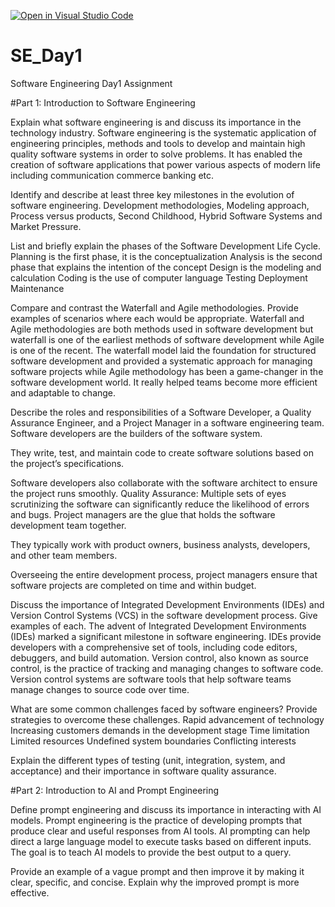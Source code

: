 [![Open in Visual Studio Code](https://classroom.github.com/assets/open-in-vscode-2e0aaae1b6195c2367325f4f02e2d04e9abb55f0b24a779b69b11b9e10269abc.svg)](https://classroom.github.com/online_ide?assignment_repo_id=15567570&assignment_repo_type=AssignmentRepo)
# SE_Day1
Software Engineering Day1 Assignment

#Part 1: Introduction to Software Engineering

Explain what software engineering is and discuss its importance in the technology industry.
Software engineering is the systematic application of engineering principles, methods and tools to develop and maintain high quality software systems in order to solve problems. It has enabled the creation of software applications that power various aspects of modern life including communication commerce banking etc. 

Identify and describe at least three key milestones in the evolution of software engineering.
Development methodologies, Modeling approach, Process versus products, Second Childhood, Hybrid Software Systems and Market Pressure.

List and briefly explain the phases of the Software Development Life Cycle.
Planning is the first phase, it is the conceptualization 
Analysis is the second phase that explains the intention of the concept 
Design is the modeling and calculation 
Coding is the use of computer language 
Testing 
Deployment 
Maintenance 

Compare and contrast the Waterfall and Agile methodologies. Provide examples of scenarios where each would be appropriate.
Waterfall and Agile methodologies are both methods used in software development but waterfall is one of the earliest methods of software development while Agile is one of the recent. The waterfall model laid the foundation for structured software development and provided a systematic approach for managing software projects while Agile methodology has been a game-changer in the software development world. It really helped teams become more efficient and adaptable to change.

Describe the roles and responsibilities of a Software Developer, a Quality Assurance Engineer, and a Project Manager in a software engineering team.
Software developers are the builders of the software system.

They write, test, and maintain code to create software solutions based on the project’s specifications.

Software developers also collaborate with the software architect to ensure the project runs smoothly.
Quality Assurance: Multiple sets of eyes scrutinizing the software can significantly reduce the likelihood of errors and bugs.
Project managers are the glue that holds the software development team together.

They typically work with product owners, business analysts, developers, and other team members.

Overseeing the entire development process, project managers ensure that software projects are completed on time and within budget.

Discuss the importance of Integrated Development Environments (IDEs) and Version Control Systems (VCS) in the software development process. Give examples of each.
The advent of Integrated Development Environments (IDEs) marked a significant milestone in software engineering. IDEs provide developers with a comprehensive set of tools, including code editors, debuggers, and build automation.
Version control, also known as source control, is the practice of tracking and managing changes to software code. Version control systems are software tools that help software teams manage changes to source code over time.

What are some common challenges faced by software engineers? Provide strategies to overcome these challenges.
Rapid advancement of technology 
Increasing customers demands in the development stage 
Time limitation 
Limited resources 
Undefined system boundaries 
Conflicting interests 

Explain the different types of testing (unit, integration, system, and acceptance) and their importance in software quality assurance.


#Part 2: Introduction to AI and Prompt Engineering


Define prompt engineering and discuss its importance in interacting with AI models.
Prompt engineering is the practice of developing prompts that produce clear and useful responses from AI tools. AI prompting can help direct a large language model to execute tasks based on different inputs. The goal is to teach AI models to provide the best output to a query.

Provide an example of a vague prompt and then improve it by making it clear, specific, and concise. Explain why the improved prompt is more effective.
